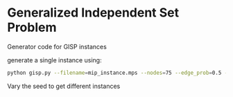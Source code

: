 # Generalized Independent Set Problem
Generator code for GISP instances

generate a single instance using:
```bash
python gisp.py --filename=mip_instance.mps --nodes=75 --edge_prob=0.5 --edge_cost=1 --node_weight=100 --alpha=0.75 --seed=1
```

Vary the seed to get different instances